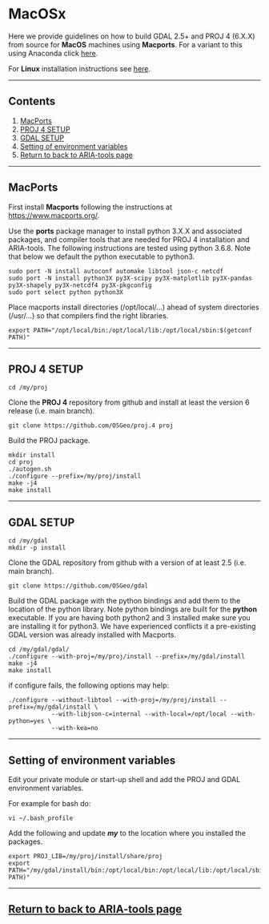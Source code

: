 # MacOSx
Here we provide guidelines on how to build GDAL 2.5+ and PROJ 4 (6.X.X) from source for **MacOS** machines using **Macports**. For a variant to this using Anaconda click [here](https://github.com/dbekaert/ARIA-tools/blob/master/MacOS_Anaconda_source_build.md). 


For **Linux** installation instructions see [here](https://github.com/dbekaert/ARIA-tools/blob/master/Linux_source_build.md). 

------
## Contents

1. [MacPorts](#macports)
2. [PROJ 4 SETUP](#proj-4-setup) 
3. [GDAL SETUP](#gdal-setup)
4. [Setting of environment variables](#setting-of-environment-variables)
5. [Return to back to ARIA-tools page](https://github.com/dbekaert/ARIA-tools)


------
## MacPorts
First install **Macports** following the instructions at https://www.macports.org/.

Use the **ports** package manager to install python 3.X.X and associated packages, and compiler tools that are needed for PROJ 4 installation and ARIA-tools. 
The following instructions are tested using python 3.6.8. Note that below we default the python executable to python3.

```
sudo port -N install autoconf automake libtool json-c netcdf
sudo port -N install python3X py3X-scipy py3X-matplotlib py3X-pandas py3X-shapely py3X-netcdf4 py3X-pkgconfig
sudo port select python python3X
```
Place macports install directories (/opt/local/...) ahead of system directories (/usr/...) so that compilers find the right libraries.
```
export PATH="/opt/local/bin:/opt/local/lib:/opt/local/sbin:$(getconf PATH)"
```

------
## PROJ 4 SETUP
```
cd /my/proj
```

Clone the **PROJ 4** repository from github and install at least the version 6 release (i.e. main branch).

```
git clone https://github.com/OSGeo/proj.4 proj
```

Build the PROJ package.
```
mkdir install
cd proj
./autogen.sh
./configure --prefix=/my/proj/install 
make -j4
make install
```

------
## GDAL SETUP
```
cd /my/gdal
mkdir -p install
```

Clone the GDAL repository from github with a version of at least 2.5 (i.e. main branch).
```
git clone https://github.com/OSGeo/gdal
```

Build the GDAL package with the python bindings and add them to the location of the python library. Note python bindings are built for the **python** executable. If you are having both python2 and 3 installed make sure you are installing it for python3. We have experienced conflicts it a pre-existing GDAL version was already installed with Macports. 
```
cd /my/gdal/gdal/
./configure --with-proj=/my/proj/install --prefix=/my/gdal/install 
make -j4 
make install
```
if configure fails, the following options may help:
```
./configure --without-libtool --with-proj=/my/proj/install --prefix=/my/gdal/install \
            --with-libjson-c=internal --with-local=/opt/local --with-python=yes \
            --with-kea=no
```

------
## Setting of environment variables
Edit your private module or start-up shell and add the PROJ and GDAL environment variables.

For example for bash do:
```
vi ~/.bash_profile
```

Add the following and update ***my*** to the location where you installed the packages.
```
export PROJ_LIB=/my/proj/install/share/proj
export PATH="/my/gdal/install/bin:/opt/local/bin:/opt/local/lib:/opt/local/sbin:$(getconf PATH)"
```

------
## [Return to back to ARIA-tools page](https://github.com/dbekaert/ARIA-tools)
